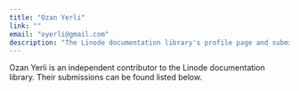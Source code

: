 ```yaml
---
title: "Ozan Yerli"
link: ""
email: "oyerli@gmail.com"
description: "The Linode documentation library's profile page and submission listing for Ozan Yerli"
---
```


Ozan Yerli is an independent contributor to the Linode documentation library. Their submissions can be found listed below.